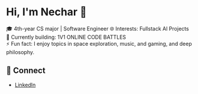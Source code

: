# Hi, I'm Nechar 👋

🎓 4th-year CS major | Software Engineer 
🌐 Interests: Fullstack AI Projects  
🚀 Currently building: 1V1 ONLINE CODE BATTLES   
⚡ Fun fact: I enjoy topics in space exploration, music, and gaming, and deep philosophy.

## 🔗 Connect
- [LinkedIn](https://www.linkedin.com/in/necharkc)

